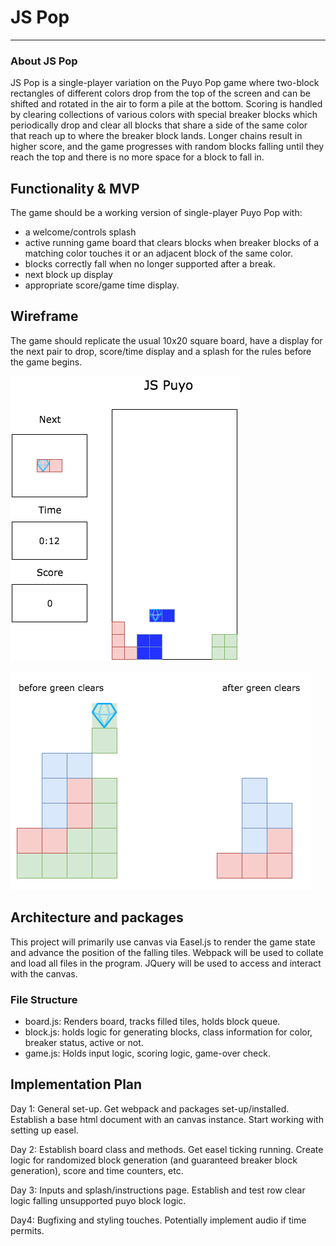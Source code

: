 # JS Pop
___
### About JS Pop

JS Pop is a single-player variation on the Puyo Pop game where two-block rectangles
of different colors drop from the top of the screen and can be shifted and
rotated in the air to form a pile at the bottom. Scoring is handled by
clearing collections of various colors with special breaker blocks which
periodically drop and clear all blocks that share a side of the same color
that reach up to where the breaker block lands. Longer chains result in higher
score, and the game progresses with random blocks falling until they reach
the top and there is no more space for a block to fall in.


## Functionality & MVP

The game should be a working version of single-player Puyo Pop with:
- a welcome/controls splash
- active running game board that clears blocks when breaker blocks of a matching
color touches it or an adjacent block of the same color.
- blocks correctly fall when no longer supported after a break.
- next block up display
- appropriate score/game time display.

## Wireframe

The game should replicate the usual 10x20 square board, have a display for the next pair to drop, score/time display and a splash for the rules before the game begins.

![puyo board](docs/wireframes/jspuyo.png)

![puyo clearing example](docs/wireframes/puyo-clear-ex.png)


## Architecture and packages

This project will primarily use canvas via Easel.js to render the
game state and advance the position of the falling tiles. Webpack will
be used to collate and load all files in the program. JQuery will be used to
access and interact with the canvas.

### File Structure

- board.js: Renders board, tracks filled tiles, holds block queue.
- block.js: holds logic for generating blocks, class information for color,
breaker status, active or not.
- game.js: Holds input logic, scoring logic, game-over check.

## Implementation Plan

Day 1:
General set-up. Get webpack and packages set-up/installed. Establish a
base html document with an canvas instance. Start working with setting up
easel.

Day 2:
Establish board class and methods. Get easel ticking running. Create logic
for randomized block generation (and guaranteed breaker block generation),
score and time counters, etc.

Day 3:
Inputs and splash/instructions page. Establish and test row clear logic falling
unsupported puyo block logic.

Day4:
Bugfixing and styling touches. Potentially implement audio if time permits.
